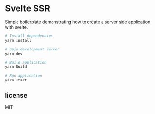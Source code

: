 # Svelte SSR

Simple boilerplate demonstrating how to create a server side application with svelte.

```sh
# Install dependencies
yarn Install

# Spin development server
yarn dev

# Build application
yarn Build

# Run application
yarn start
```

## license

MIT
